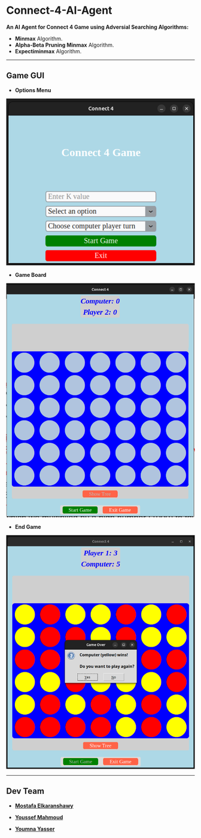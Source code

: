 # Connect-4-AI-Agent

**An AI Agent for Connect 4 Game using Adversial Searching Algorithms:**

- **Minmax** Algorithm.
- **Alpha-Beta Pruning Minmax** Algorithm.
- **Expectiminmax** Algorithm.

<hr>

## Game GUI

- **Options Menu**

![alt text](assets/image.png)

- **Game Board**

![alt text](assets/image-1.png)

- **End Game**

![alt text](assets/image-2.png)

<hr>

## Dev Team

- [**Mostafa Elkaranshawy**](https://github.com/MostafaElKaranshawy)

- [**Youssef Mahmoud**](https://github.com/Youssef-Mahmoud0)

- [**Youmna Yasser**](https://github.com/yomnay888)
